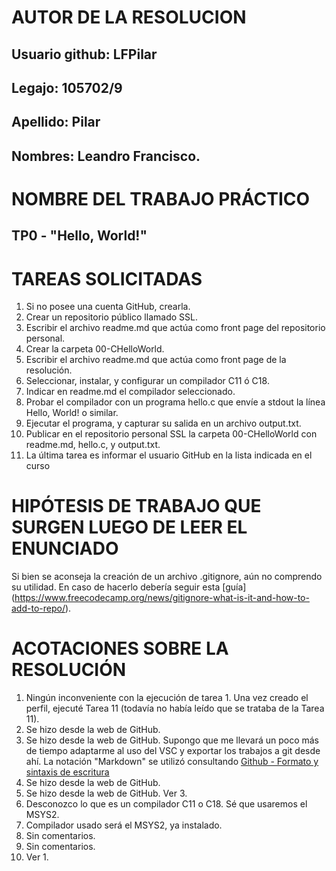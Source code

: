 # **AUTOR DE LA RESOLUCION**
## Usuario github: **LFPilar**
## Legajo: 105702/9
## Apellido: Pilar
## Nombres: Leandro Francisco.

# **NOMBRE DEL TRABAJO PRÁCTICO**
## TP0 - "Hello, World!"
# TAREAS SOLICITADAS
1. Si no posee una cuenta GitHub, crearla.
2. Crear un repositorio público llamado SSL.
3. Escribir el archivo readme.md que actúa como front page del repositorio
personal.
4. Crear la carpeta 00-CHelloWorld.
5. Escribir el archivo readme.md que actúa como front page de la resolución.
6. Seleccionar, instalar, y configurar un compilador C11 ó C18.
7. Indicar en readme.md el compilador seleccionado.
8. Probar el compilador con un programa hello.c que envíe a stdout la línea
Hello, World! o similar.
9. Ejecutar el programa, y capturar su salida en un archivo output.txt.
10. Publicar en el repositorio personal SSL la carpeta 00-CHelloWorld con readme.md, hello.c, y output.txt.
11. La última tarea es informar el usuario GitHub en la lista indicada en el curso

# **HIPÓTESIS DE TRABAJO QUE SURGEN LUEGO DE LEER EL ENUNCIADO**
Si bien se aconseja la creación de un archivo .gitignore, aún no comprendo su utilidad. En caso de hacerlo debería seguir esta [guía] (https://www.freecodecamp.org/news/gitignore-what-is-it-and-how-to-add-to-repo/).

# **ACOTACIONES SOBRE LA RESOLUCIÓN**
1. Ningún inconveniente con la ejecución de tarea 1. Una vez creado el perfil, ejecuté Tarea 11 (todavía no había leído que se trataba de la Tarea 11).
2. Se hizo desde la web de GitHub.
4. Se hizo desde la web de GitHub. Supongo que me llevará un poco más de tiempo adaptarme al uso del VSC y exportar los trabajos a git desde ahí. La notación "Markdown" se utilizó consultando [Github - Formato y sintaxis de escritura](https://docs.github.com/es/get-started/writing-on-github/getting-started-with-writing-and-formatting-on-github/basic-writing-and-formatting-syntax)
5. Se hizo desde la web de GitHub.
6. Se hizo desde la web de GitHub. Ver 3.
7. Desconozco lo que es un compilador C11 o C18. Sé que usaremos el MSYS2.
8. Compilador usado será el MSYS2, ya instalado.
9. Sin comentarios.
10. Sin comentarios.
11. Ver 1.
 
